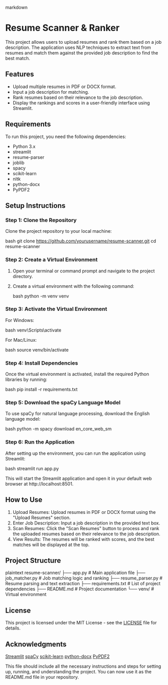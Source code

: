

markdown
# Resume Scanner & Ranker

This project allows users to upload resumes and rank them based on a job description. The application uses NLP techniques to extract text from resumes and match them against the provided job description to find the best match.

## Features

- Upload multiple resumes in PDF or DOCX format.
- Input a job description for matching.
- Rank resumes based on their relevance to the job description.
- Display the rankings and scores in a user-friendly interface using Streamlit.

## Requirements

To run this project, you need the following dependencies:

- Python 3.x
- streamlit
- resume-parser
- joblib
- spacy
- scikit-learn
- nltk
- python-docx
- PyPDF2

## Setup Instructions

### Step 1: Clone the Repository

Clone the project repository to your local machine:

bash
git clone https://github.com/yourusername/resume-scanner.git
cd resume-scanner


### Step 2: Create a Virtual Environment

1. Open your terminal or command prompt and navigate to the project directory.
2. Create a virtual environment with the following command:

   bash
   python -m venv venv
   

### Step 3: Activate the Virtual Environment

 For Windows:

  bash
  venv\Scripts\activate
  

 For Mac/Linux:

  bash
  source venv/bin/activate
  

### Step 4: Install Dependencies

Once the virtual environment is activated, install the required Python libraries by running:

bash
pip install -r requirements.txt


### Step 5: Download the spaCy Language Model

To use spaCy for natural language processing, download the English language model:

bash
python -m spacy download en_core_web_sm


### Step 6: Run the Application

After setting up the environment, you can run the application using Streamlit:

bash
streamlit run app.py


This will start the Streamlit application and open it in your default web browser at http://localhost:8501.

## How to Use

1. Upload Resumes: Upload resumes in PDF or DOCX format using the "Upload Resumes" section.
2. Enter Job Description: Input a job description in the provided text box.
3. Scan Resumes: Click the "Scan Resumes" button to process and rank the uploaded resumes based on their relevance to the job description.
4. View Results: The resumes will be ranked with scores, and the best matches will be displayed at the top.

## Project Structure

plaintext
resume-scanner/
├── app.py                  # Main application file
├── job_matcher.py          # Job matching logic and ranking
├── resume_parser.py        # Resume parsing and text extraction
├── requirements.txt        # List of project dependencies
├── README.md               # Project documentation
└── venv/                   # Virtual environment


## License

This project is licensed under the MIT License - see the [LICENSE](LICENSE) file for details.

## Acknowledgments

 [Streamlit](https://streamlit.io/)
 [spaCy](https://spacy.io/)
 [scikit-learn](https://scikit-learn.org/)
 [python-docx](https://python-docx.readthedocs.io/en/latest/)
 [PyPDF2](https://pythonhosted.org/PyPDF2/)



This file should include all the necessary instructions and steps for setting up, running, and understanding the project. You can now use it as the README.md file in your repository.


